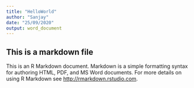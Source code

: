 ```yaml
---
title: "HelloWorld"
author: "Sanjay"
date: "25/09/2020"
output: word_document
---
```



## This is a markdown file

This is an R Markdown document. Markdown is a simple formatting syntax for authoring HTML, PDF, and MS Word documents. For more details on using R Markdown see <http://rmarkdown.rstudio.com>.
